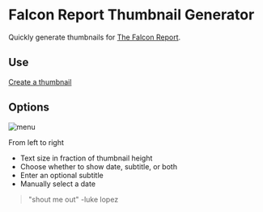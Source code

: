 # Falcon Report Thumbnail Generator

Quickly generate thumbnails for [The Falcon Report](https://www.youtube.com/c/TheFalconReport).

## Use
[Create a thumbnail](https://khui0.github.io/fr-generator/)

## Options
![menu](https://user-images.githubusercontent.com/101839505/159144636-0920d429-eeff-4b98-baf8-5576e0c4d725.png)

From left to right
- Text size in fraction of thumbnail height
- Choose whether to show date, subtitle, or both
- Enter an optional subtitle
- Manually select a date

> "shout me out" -luke lopez
